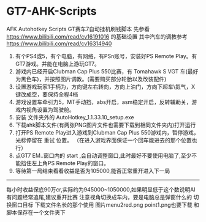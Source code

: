 # GT7-AHK-Scripts
AFK Autohotkey Scripts GT赛车7自动挂机刷钱脚本
先参看 https://www.bilibili.com/read/cv16191016 的基础设置
其中汽车的调教参考 https://www.bilibili.com/read/cv16314940

1. 有个PS4或5，有个电脑，有网络，有PSn账号，安装好PS Remote Play。有GT7游戏。并能在电脑上游玩GT7。
2. 游戏内已经开启Clubman Cap Plus 550比赛，有 Tomahawk S VGT 车(最好为黑色车)，并按照图片调教。(需要购买部分轮胎以及改装配件)
3. 设置游戏玩家1手柄为，方向键左右转向，方向上油门，方向下超车\氮气，X键改成空，要保持全程4档
4. 游戏设置车牵引力5，MT手动挡，abs开启，asm稳定开启，反转辅助关，游戏内视角设置为驾驶舱。 
5. 安装 文件夹外的 AutoHotkey_1.1.33.10_setup.exe
6. 下载ahk脚本文件(有两张PNG图片文件也需要下载到相同文件夹内)打开运行
7. 打开PS Remote Play进入游戏到Clubman Cap Plus 550游戏内，暂停游戏，光标停留在 重试 位置。
（在进入游戏界面保证一个回车能进去的那个位置也行）
8. 点GT7 EM..窗口内的 start ,会自动调整窗口,此时最好不要使用电脑了,至少不能挡住左上角PS Remote Play的窗口。
9. 等待第一局结束看看收益是否为105000,能否正常重开进入下一局

***

 每小时收益保底90万cr,实际约为945000~1050000,如果明显低于这个数说明AI有问题经常追尾,建议重开比赛
 注意视角切换成车内，要是电脑总是弹窗什么的 切换窗口目标 下载文件名长的那个使用
 图片menu2red.png point1.png也要下载 和脚本保存在一个文件夹下
